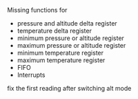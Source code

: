 Missing functions for
* pressure and altitude delta register
* temperature delta register
* minimum pressure or altitude register 
* maximum pressure or altitude register 
* minimum temperature register
* maximum temperature register
* FIFO
* Interrupts

fix the first reading after switching alt mode